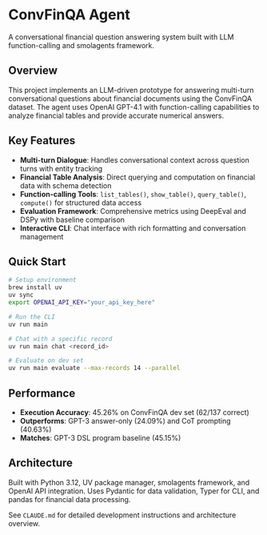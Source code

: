 # ConvFinQA Agent

A conversational financial question answering system built with LLM function-calling and smolagents framework.

## Overview

This project implements an LLM-driven prototype for answering multi-turn conversational questions about financial documents using the ConvFinQA dataset. The agent uses OpenAI GPT-4.1 with function-calling capabilities to analyze financial tables and provide accurate numerical answers.

## Key Features

- **Multi-turn Dialogue**: Handles conversational context across question turns with entity tracking
- **Financial Table Analysis**: Direct querying and computation on financial data with schema detection
- **Function-calling Tools**: `list_tables()`, `show_table()`, `query_table()`, `compute()` for structured data access
- **Evaluation Framework**: Comprehensive metrics using DeepEval and DSPy with baseline comparison
- **Interactive CLI**: Chat interface with rich formatting and conversation management

## Quick Start

```bash
# Setup environment
brew install uv
uv sync
export OPENAI_API_KEY="your_api_key_here"

# Run the CLI
uv run main

# Chat with a specific record
uv run main chat <record_id>

# Evaluate on dev set
uv run main evaluate --max-records 14 --parallel
```

## Performance

- **Execution Accuracy**: 45.26% on ConvFinQA dev set (62/137 correct)
- **Outperforms**: GPT-3 answer-only (24.09%) and CoT prompting (40.63%)
- **Matches**: GPT-3 DSL program baseline (45.15%)

## Architecture

Built with Python 3.12, UV package manager, smolagents framework, and OpenAI API integration. Uses Pydantic for data validation, Typer for CLI, and pandas for financial data processing.

See `CLAUDE.md` for detailed development instructions and architecture overview.
